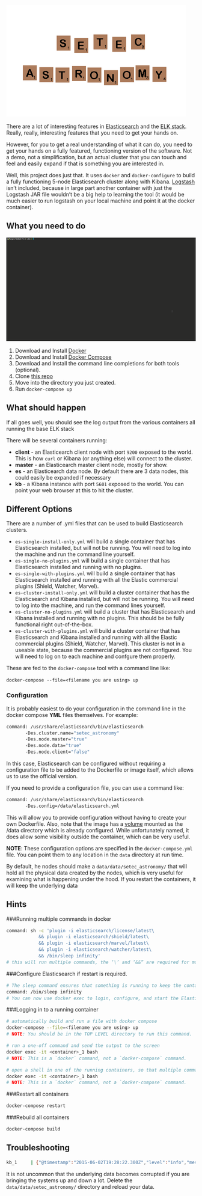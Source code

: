 ![setec_astronomy](https://github.com/morgango/seatec_astronomy/blob/master/setec.gif)

There are a lot of interesting features in [Elasticsearch](http://elastic.co) and the [ELK stack](https://www.elastic.co/webinars/introduction-elk-stack).  Really, really, interesting features that you need to get your hands on.

However, for you to get a real understanding of what it can do, you need to get your hands on a fully featured, functioning version of the software.  Not a demo, not a simplification, but an actual cluster that you can touch and feel and easily expand if that is something you are interested in. 

Well, this project does just that.  It uses `docker` and `docker-configure` to build a fully functioning 5-node Elasticsearch cluster along with Kibana.  [Logstash](http://logstash.net) isn’t included, because in large part another container with just the Logstash JAR file wouldn’t be a big help to learning the tool (it would be much easier to run logstash on your local machine and point it at the docker container).

## What you need to do

![screenshot](https://github.com/morgango/seatec_astronomy/blob/master/screen.gif)

1. Download and Install [Docker](https://docs.docker.com/installation/)
1. Download and Install [Docker Compose](https://docs.docker.com/compose/install/)
3. Download and Install the command line completions for both tools (optional).
4. Clone [this repo](https://github.com/morgango/seatec_astronomy.git)
5. Move into the directory you just created.
6. Run `docker-compose up`

## What should happen

If all goes well, you should see the log output from the various containers all running the base ELK stack

There will be several containers running:

* **client** - an Elasticearch client node with port `9200` exposed to the world.  This is how `curl` or Kibana (or anything else) will connect to the cluster.
* **master** - an Elasticearch master client node, mostly for show.
* **es<n>** - an Elasticearch data node.  By default there are 3 data nodes, this could easily be expanded if necessary 
* **kb** - a Kibana instance with port `5601` exposed to the world.  You can point your web browser at this to hit the cluster.

## Different Options

There are a number of .yml files that can be used to build Elasticsearch clusters.

* `es-single-install-only.yml` will build a single container that has Elasticsearch installed, but will not be running.  You will need to log into the machine and run the command line yourself. 
* `es-single-no-plugins.yml` will build a single container that has Elasticsearch installed and running with no plugins.
* `es-single-with-plugins.yml` will build a single container that has Elasticsearch installed and running with all the Elastic commercial plugins (Shield, Watcher, Marvel).
* `es-cluster-install-only.yml` will build a cluster container that has the Elasticsearch and Kibana installed, but will not be running.  You will need to log into the machine, and run the command lines yourself. 
* `es-cluster-no-plugins.yml` will build a cluster that has Elasticsearch and Kibana installed and running with no plugins. This should be be fully functional right out-of-the-box.
* `es-cluster-with-plugins.yml` will build a cluster container that has Elasticsearch and Kibana installed and running with all the Elastic commercial plugins (Shield, Watcher, Marvel). This cluster is not in a useable state, because the commercial plugins are not configured.  You will need to log on to each machine and confgure them properly.

These are fed to the `docker-compose` tool with a command line like:

```docker-compose --file=<filename you are using> up```

### Configuration

It is probably easiest to do your configuration in the command line in the docker compose **YML** files themselves.  For example:

```bash
command: /usr/share/elasticsearch/bin/elasticsearch 
       -Des.cluster.name="setec_astronomy" 
       -Des.node.master="true" 
       -Des.node.data="true" 
       -Des.node.client="false"
``` 

In this case, Elasticsearch can be configured without requiring a configuration file to be added to the Dockerfile or image itself, which allows us to use the official version.

If you need to provide a configuration file, you can use a command like:

```bash
command: /usr/share/elasticsearch/bin/elasticsearch 
       -Des.config=/data/elasticsearch.yml
```

This will allow you to provide configuration without having to create your own Dockerfile. Also, note that the image has a [volume](https://docs.docker.com/userguide/dockervolumes/) mounted as the /data directory which is already configured.  While unfortunately named, it does allow some visibility outside the container, which can be very useful.

**NOTE**: These configuration options are specified in the  `docker-compose.yml` file.  You can point them to any location in the  `data` directory at run time.

By default, he nodes should make a `data/data/setec_astronomy/` that will hold all the physical data created by the nodes, which is very useful for examining what is happening under the hood.  If you restart the containers, it will keep the underlying data

## Hints

###Running multiple commands in docker
``` bash
command: sh -c 'plugin -i elasticsearch/license/latest\
            && plugin -i elasticsearch/shield/latest\
            && plugin -i elasticsearch/marvel/latest\
            && plugin -i elasticsearch/watcher/latest\
            && /bin/sleep infinity'
# this will run multiple commands, the ‘\’ and ‘&&“ are required for multiline.
```

###Configure Elasticsearch if restart is required.
``` bash
# The sleep command ensures that something is running to keep the container is alive, but it isn’t Elasticsearch.
command: /bin/sleep infinity
# You can now use docker exec to login, configure, and start the Elasticsearch command on your own (remember to use -d)
```

###Logging in to a running container
``` bash
# automatically build and run a file with docker compose
docker-compose --file=<filename you are using> up
# NOTE: You should be in the TOP LEVEL directory to run this command.
```

``` bash
# run a one-off command and send the output to the screen
docker exec -it <container>_1 bash
# NOTE: This is a `docker` command, not a `docker-compose` command.
```

``` bash
# open a shell in one of the running containers, so that multiple commands can be run
docker exec -it <container>_1 bash
# NOTE: This is a `docker` command, not a `docker-compose` command.
```

###Restart all containers

``` bash
docker-compose restart
```
###Rebuild all containers

``` bash
docker-compose build
```

## Troubleshooting

```bash
kb_1     | {"@timestamp":"2015-06-02T19:28:22.300Z","level":"info","message":"Unable to connect to elasticsearch at http://client:9200. Retrying in 2.5 seconds.","node_env":"production"}
```

It is not uncommon that the underlying data becomes corrupted if you are bringing the systems up and down a lot.  Delete the `data/data/setec_astronomy/` directory and reload your data.
